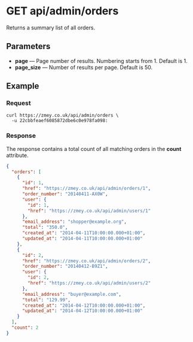 # GET api/admin/orders

Returns a summary list of all orders.

## Parameters

* **page** — Page number of results. Numbering starts from 1. Default is 1.
* **page_size** — Number of results per page. Default is 50.

## Example

### Request

```
curl https://zmey.co.uk/api/admin/orders \
  -u 22cbbfeaef6085872dbe6c0e978fa098:
```

### Response

The response contains a total count of all matching orders in the **count**
attribute.

```json
{
  "orders": [
    {
      "id": 1,
      "href": "https://zmey.co.uk/api/admin/orders/1",
      "order_number": "20140411-AX0W",
      "user": {
        "id": 1,
        "href": "https://zmey.co.uk/api/admin/users/1"
      },
      "email_address": "shopper@example.org",
      "total": "350.0",
      "created_at": "2014-04-11T10:00:00.000+01:00",
      "updated_at": "2014-04-11T10:00:00.000+01:00"
    },
    {
      "id": 2,
      "href": "https://zmey.co.uk/api/admin/orders/2",
      "order_number": "20140412-B9Z1",
      "user": {
        "id": 2,
        "href": "https://zmey.co.uk/api/admin/users/2"
      },
      "email_address": "buyer@example.com",
      "total": "129.99",
      "created_at": "2014-04-12T10:00:00.000+01:00",
      "updated_at": "2014-04-12T10:00:00.000+01:00"
    }
  ],
  "count": 2
}
```
